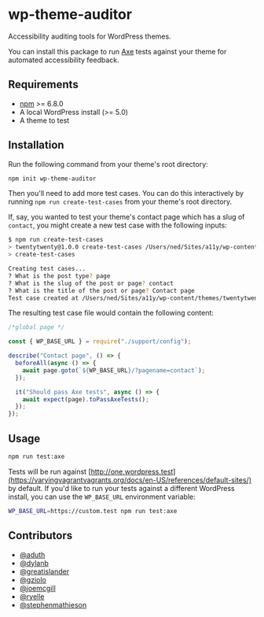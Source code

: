 # wp-theme-auditor

Accessibility auditing tools for WordPress themes.

You can install this package to run [Axe](https://deque.com/axe) tests against your theme for automated accessibility feedback.

## Requirements

- [npm](https://github.com/npm/cli/releases/latest) >= 6.8.0
- A local WordPress install (>= 5.0)
- A theme to test

## Installation

Run the following command from your theme's root directory:

```bash
npm init wp-theme-auditor
```

Then you'll need to add more test cases. You can do this interactively by running `npm run create-test-cases` from your theme's root directory.

If, say, you wanted to test your theme's contact page which has a slug of `contact`, you might create a new test case with the following inputs:

```bash
$ npm run create-test-cases
> twentytwenty@1.0.0 create-test-cases /Users/ned/Sites/a11y/wp-content/themes/twentytwenty
> create-test-cases

Creating test cases...
? What is the post type? page
? What is the slug of the post or page? contact
? What is the title of the post or page? Contact page
Test case created at /Users/ned/Sites/a11y/wp-content/themes/twentytwenty/test/contact.test.js.
```

The resulting test case file would contain the following content:

```javascript
/*global page */

const { WP_BASE_URL } = require("./support/config");

describe("Contact page", () => {
  beforeAll(async () => {
    await page.goto(`${WP_BASE_URL}/?pagename=contact`);
  });

  it("Should pass Axe tests", async () => {
    await expect(page).toPassAxeTests();
  });
});
```

## Usage

```bash
npm run test:axe
```

Tests will be run against [http://one.wordpress.test](https://varyingvagrantvagrants.org/docs/en-US/references/default-sites/) by default. If you'd like to run your tests against a different WordPress install, you can use the `WP_BASE_URL` environment variable:

```bash
WP_BASE_URL=https://custom.test npm run test:axe
```

## Contributors

- [@aduth](https://github.com/aduth)
- [@dylanb](https://github.com/dylanb)
- [@greatislander](https://github.com/greatislander)
- [@gziolo](https://github.com/gziolo)
- [@joemcgill](https://github.com/joemcgill)
- [@ryelle](https://github.com/ryelle)
- [@stephenmathieson](https://github.com/stephenmathieson)
